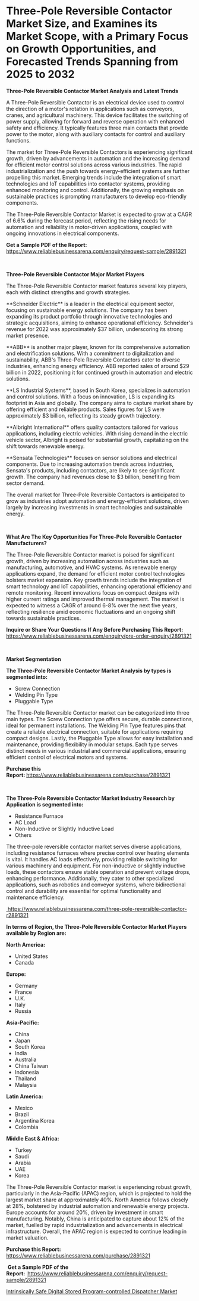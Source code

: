 <p><h1>Three-Pole Reversible Contactor Market Size, and Examines its Market Scope, with a Primary Focus on Growth Opportunities, and Forecasted Trends Spanning from 2025 to 2032</h1></p><p><strong>Three-Pole Reversible Contactor Market Analysis and Latest Trends</strong></p>
<p><p>A Three-Pole Reversible Contactor is an electrical device used to control the direction of a motor's rotation in applications such as conveyors, cranes, and agricultural machinery. This device facilitates the switching of power supply, allowing for forward and reverse operation with enhanced safety and efficiency. It typically features three main contacts that provide power to the motor, along with auxiliary contacts for control and auxiliary functions.</p><p>The market for Three-Pole Reversible Contactors is experiencing significant growth, driven by advancements in automation and the increasing demand for efficient motor control solutions across various industries. The rapid industrialization and the push towards energy-efficient systems are further propelling this market. Emerging trends include the integration of smart technologies and IoT capabilities into contactor systems, providing enhanced monitoring and control. Additionally, the growing emphasis on sustainable practices is prompting manufacturers to develop eco-friendly components.</p><p>The Three-Pole Reversible Contactor Market is expected to grow at a CAGR of 6.6% during the forecast period, reflecting the rising needs for automation and reliability in motor-driven applications, coupled with ongoing innovations in electrical components.</p></p>
<p><strong>Get a Sample PDF of the Report:&nbsp;</strong> <a href="https://www.reliablebusinessarena.com/enquiry/request-sample/2891321?utm_campaign=3218&utm_medium=2&utm_source=Github&utm_content=ia&utm_term=14032025&utm_id=three-pole-reversible-contactor">https://www.reliablebusinessarena.com/enquiry/request-sample/2891321</a></p>
<p>&nbsp;</p>
<p><strong>Three-Pole Reversible Contactor Major Market Players</strong></p>
<p><p>The Three-Pole Reversible Contactor market features several key players, each with distinct strengths and growth strategies. </p><p>**Schneider Electric** is a leader in the electrical equipment sector, focusing on sustainable energy solutions. The company has been expanding its product portfolio through innovative technologies and strategic acquisitions, aiming to enhance operational efficiency. Schneider's revenue for 2022 was approximately $37 billion, underscoring its strong market presence.</p><p>**ABB** is another major player, known for its comprehensive automation and electrification solutions. With a commitment to digitalization and sustainability, ABB's Three-Pole Reversible Contactors cater to diverse industries, enhancing energy efficiency. ABB reported sales of around $29 billion in 2022, positioning it for continued growth in automation and electric solutions.</p><p>**LS Industrial Systems**, based in South Korea, specializes in automation and control solutions. With a focus on innovation, LS is expanding its footprint in Asia and globally. The company aims to capture market share by offering efficient and reliable products. Sales figures for LS were approximately $3 billion, reflecting its steady growth trajectory.</p><p>**Albright International** offers quality contactors tailored for various applications, including electric vehicles. With rising demand in the electric vehicle sector, Albright is poised for substantial growth, capitalizing on the shift towards renewable energy.</p><p>**Sensata Technologies** focuses on sensor solutions and electrical components. Due to increasing automation trends across industries, Sensata's products, including contactors, are likely to see significant growth. The company had revenues close to $3 billion, benefiting from sector demand.</p><p>The overall market for Three-Pole Reversible Contactors is anticipated to grow as industries adopt automation and energy-efficient solutions, driven largely by increasing investments in smart technologies and sustainable energy.</p></p>
<p>&nbsp;</p>
<p><strong>What Are The Key Opportunities For Three-Pole Reversible Contactor Manufacturers?</strong></p>
<p><p>The Three-Pole Reversible Contactor market is poised for significant growth, driven by increasing automation across industries such as manufacturing, automotive, and HVAC systems. As renewable energy applications expand, the demand for efficient motor control technologies bolsters market expansion. Key growth trends include the integration of smart technology and IoT capabilities, enhancing operational efficiency and remote monitoring. Recent innovations focus on compact designs with higher current ratings and improved thermal management. The market is expected to witness a CAGR of around 6-8% over the next five years, reflecting resilience amid economic fluctuations and an ongoing shift towards sustainable practices.</p></p>
<p><strong>Inquire or Share Your Questions If Any Before Purchasing This Report:</strong> <a href="https://www.reliablebusinessarena.com/enquiry/pre-order-enquiry/2891321?utm_campaign=3218&utm_medium=2&utm_source=Github&utm_content=ia&utm_term=14032025&utm_id=three-pole-reversible-contactor">https://www.reliablebusinessarena.com/enquiry/pre-order-enquiry/2891321</a></p>
<p>&nbsp;</p>
<p><strong>Market Segmentation</strong></p>
<p><strong>The Three-Pole Reversible Contactor Market Analysis by types is segmented into:</strong></p>
<p><ul><li>Screw Connection</li><li>Welding Pin Type</li><li>Pluggable Type</li></ul></p>
<p><p>The Three-Pole Reversible Contactor market can be categorized into three main types. The Screw Connection type offers secure, durable connections, ideal for permanent installations. The Welding Pin Type features pins that create a reliable electrical connection, suitable for applications requiring compact designs. Lastly, the Pluggable Type allows for easy installation and maintenance, providing flexibility in modular setups. Each type serves distinct needs in various industrial and commercial applications, ensuring efficient control of electrical motors and systems.</p></p>
<p><strong>Purchase this Report:&nbsp;</strong><a href="https://www.reliablebusinessarena.com/purchase/2891321?utm_campaign=3218&utm_medium=2&utm_source=Github&utm_content=ia&utm_term=14032025&utm_id=three-pole-reversible-contactor">https://www.reliablebusinessarena.com/purchase/2891321</a></p>
<p>&nbsp;</p>
<p><strong>The Three-Pole Reversible Contactor Market Industry Research by Application is segmented into:</strong></p>
<p><ul><li>Resistance Furnace</li><li>AC Load</li><li>Non-Inductive or Slightly Inductive Load</li><li>Others</li></ul></p>
<p><p>The three-pole reversible contactor market serves diverse applications, including resistance furnaces where precise control over heating elements is vital. It handles AC loads effectively, providing reliable switching for various machinery and equipment. For non-inductive or slightly inductive loads, these contactors ensure stable operation and prevent voltage drops, enhancing performance. Additionally, they cater to other specialized applications, such as robotics and conveyor systems, where bidirectional control and durability are essential for optimal functionality and maintenance efficiency.</p></p>
<p><a href="https://www.reliablebusinessarena.com/three-pole-reversible-contactor-r2891321?utm_campaign=3218&utm_medium=2&utm_source=Github&utm_content=ia&utm_term=14032025&utm_id=three-pole-reversible-contactor">&nbsp;https://www.reliablebusinessarena.com/three-pole-reversible-contactor-r2891321</a></p>
<p><strong>In terms of Region, the Three-Pole Reversible Contactor Market Players available by Region are:</strong></p>
<p>
    <p> <strong> North America: </strong>
        <ul>
            <li>United States</li>
            <li>Canada</li>
        </ul>
        </p> 
    <p> <strong> Europe: </strong>
        <ul>
            <li>Germany</li>
            <li>France</li>
            <li>U.K.</li>
            <li>Italy</li>
            <li>Russia</li>
        </ul>
        </p> 
    <p> <strong> Asia-Pacific: </strong>
        <ul>
            <li>China</li>
            <li>Japan</li>
            <li>South Korea</li>
            <li>India</li>
            <li>Australia</li>
            <li>China Taiwan</li>
            <li>Indonesia</li>
            <li>Thailand</li>
            <li>Malaysia</li>
        </ul>
        </p> 
    <p> <strong> Latin America: </strong>
        <ul>
            <li>Mexico</li>
            <li>Brazil</li>
            <li>Argentina Korea</li>
            <li>Colombia</li>
        </ul>
        </p> 
    <p> <strong> Middle East & Africa: </strong>
        <ul>
            <li>Turkey</li>
            <li>Saudi</li>
            <li>Arabia</li>
            <li>UAE</li>
            <li>Korea</li>
        </ul>
    </p>
    </p>
<p><p>The Three-Pole Reversible Contactor market is experiencing robust growth, particularly in the Asia-Pacific (APAC) region, which is projected to hold the largest market share at approximately 40%. North America follows closely at 28%, bolstered by industrial automation and renewable energy projects. Europe accounts for around 20%, driven by investment in smart manufacturing. Notably, China is anticipated to capture about 12% of the market, fuelled by rapid industrialization and advancements in electrical infrastructure. Overall, the APAC region is expected to continue leading in market valuation.</p></p>
<p><strong>Purchase this Report: </strong><a href="https://www.reliablebusinessarena.com/purchase/2891321?utm_campaign=3218&utm_medium=2&utm_source=Github&utm_content=ia&utm_term=14032025&utm_id=three-pole-reversible-contactor">https://www.reliablebusinessarena.com/purchase/2891321</a></p>
<p>&nbsp;<strong>Get a Sample PDF of the Report:&nbsp;&nbsp;</strong><a href="https://www.reliablebusinessarena.com/enquiry/request-sample/2891321?utm_campaign=3218&utm_medium=2&utm_source=Github&utm_content=ia&utm_term=14032025&utm_id=three-pole-reversible-contactor">https://www.reliablebusinessarena.com/enquiry/request-sample/2891321</a></p>
<p><strong></strong></p>
<p><p><a href="https://github.com/wakerizaak8g/Market-Research-Report-List-1/blob/main/intrinsically-safe-digital-stored-program-controlled-dispatcher-market.md?utm_campaign=3218&utm_medium=2&utm_source=Github&utm_content=ia&utm_term=14032025&utm_id=three-pole-reversible-contactor">Intrinsically Safe Digital Stored Program-controlled Dispatcher Market</a></p></p>